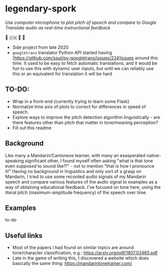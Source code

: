 # legendary-spork
*Use computer microphone to plot pitch of speech and compare to Google Translate audio as real-time instructional feedback* 

:dumpling:
:cn:
:mega:
:hear_no_evil: 

+ Side project from late 2020
+ `googletrans` translator Python API started having [https://github.com/ssut/py-googletrans/issues/234]issues around this time. It used to be easy to fetch automatic translations, and it would be fun to use this with dynamic user inputs, but until we can reliably use this or an equivalent for translation it will be hard 

## TO-DO:
+ Wrap in a front-end (currently trying to learn some Flask) 
+ Normalize time axis of plots to correct for differences in speed of speech  
+ Explore ways to improve the pitch detection algorithm linguistically - are there features other than pitch that matter in tone/meaning perception?
+ Fill out this readme

## Background
Like many a Mandarin/Cantonese learner, with many an exasperated native-speaking significant other, I found myself often asking "what is that tone even *supposed* to sound like?!" - not to mention "that *is* how I pronounce it!" Having no background in linguistics and only sort of a grasp on Mandarin, I tried to use some recorded audio signals of my Mandarin speech and compare various features of the audio signal to examples as a way of obtaining educational feedback. I've focused on tone here, using the literal pitch (maximum-amplitude frequency) of the speech over time.

## Examples 
to-do 

## Useful links 
+ Most of the papers I had found on similar topics are around tone/character classification, e.g.: https://arxiv.org/pdf/1807.02465.pdf
+ Late in the game of writing this, I discovered a website which does basically the same thing: https://mandarintonetrainer.com/
